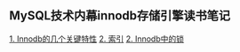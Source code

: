 ## MySQL技术内幕innodb存储引擎读书笔记

[1. Innodb的几个关键特性](/innodb/1)
[2. 索引](/innodb/2)
[2. Innodb中的锁](/innodb/3)